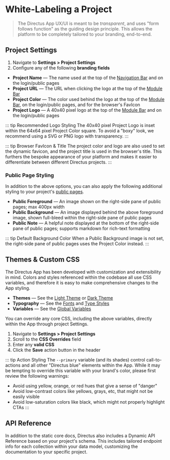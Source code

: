 # White-Labeling a Project

> The Directus App UX/UI is meant to be _transparent_, and uses "form follows function" as the
> guiding design principle. This allows the platform to be completely tailored to your branding,
> end-to-end.

## Project Settings

1. Navigate to **Settings > Project Settings**
2. Configure any of the following **branding fields**

-   **Project Name** — The name used at the top of the [Navigation Bar](/concepts/app-overview) and
    on the login/public pages
-   **Project URL** — The URL when clicking the logo at the top of the
    [Module Bar](/concepts/app-overview)
-   **Project Color** — The color used behind the logo at the top of the
    [Module Bar](/concepts/app-overview), on the login/public pages, and for the browser's FavIcon
-   **Project Logo** — A 40x40 pixel logo at the top of the [Module Bar](/concepts/app-overview) and
    on the login/public pages

<!-- prettier-ignore-start -->
::: tip Recommended Logo Styling
The 40x40 pixel Project Logo is inset within the 64x64 pixel Project
Color square. To avoid a "boxy" look, we recommend using a SVG or PNG logo with transparency.
:::
<!-- prettier-ignore-end -->

<!-- prettier-ignore-start -->
::: tip Browser FavIcon & Title
The project color and logo are also used to set the dynamic favicon, and
the project title is used in the browser's title. This furthers the bespoke appearance of your
platform and makes it easier to differentiate between different Directus projects.
:::
<!-- prettier-ignore-end -->

### Public Page Styling

In addition to the above options, you can also apply the following additional styling to your
project's [public pages](/concepts/app-overview).

-   **Public Foreground** — An image shown on the right-side pane of public pages; max 400px width
-   **Public Background** — An image displayed behind the above foreground image, shown full-bleed
    within the right-side pane of public pages
-   **Public Note** — A helpful note displayed at the bottom of the right-side pane of public pages;
    supports markdown for rich-text formatting

<!-- prettier-ignore-start -->
::: tip Default Background Color
When a Public Background image is not set, the right-side pane of public pages uses the Project Color instead.
:::
<!-- prettier-ignore-end -->

## Themes & Custom CSS

The Directus App has been developed with customization and extensibility in mind. Colors and styles
referenced within the codebase all use CSS variables, and therefore it is easy to make comprehensive
changes to the App styling.

-   **Themes** — See the
    [Light Theme](https://github.com/directus/directus/blob/main/app/src/styles/themes/_light.scss)
    or [Dark Theme](https://github.com/directus/directus/blob/main/app/src/styles/themes/_dark.scss)
-   **Typography** — See the
    [Fonts](https://github.com/directus/directus/blob/main/app/src/styles/_type-styles.scss) and
    [Type Styles](https://github.com/directus/directus/blob/main/app/src/styles/mixins/type-styles.scss)
-   **Variables** — See the
    [Global Variables](https://github.com/directus/directus/blob/main/app/src/styles/_variables.scss)

You can override any core CSS, including the above variables, directly within the App through
project Settings.

1. Navigate to **Settings > Project Settings**
2. Scroll to the **CSS Overrides** field
3. Enter any **valid CSS**
4. Click the **Save** action button in the header

<!-- prettier-ignore-start -->

::: tip Action Styling The `--primary` variable (and its shades) control call-to-actions and all
other "Directus blue" elements within the App. While it may be tempting to override this variable
with your brand's color, please first review the following warnings:

-   Avoid using yellow, orange, or red hues that give a sense of "danger"
-   Avoid low-contrast colors like yellows, grays, etc, that might not be easily visible
-   Avoid low-saturation colors like black, which might not properly highlight CTAs :::
<!-- prettier-ignore-end -->

## API Reference

In addition to the static core docs, Directus also includes a Dynamic API Reference based on your
project's schema. This includes tailored endpoint info for each collection within your data model,
customizing the documentation to your specific project.

<!-- @TODO ## System Table Prefix

Most white-labeling takes place in the presentation layer of the platform's App, but in some cases
even the API and/or database needs to be a bit more agnostic. For that reason, Directus allows
changing the prefix used by system tables. By default this is set to use `directus_*` to avoid any
potential conflicts, but you can override this within the [Environment Variables](/reference/environment-variables). -->
